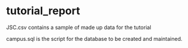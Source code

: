 # tutorial_report

JSC.csv contains a sample of made up data for the tutorial

campus.sql is the script for the database to be created and maintained.

